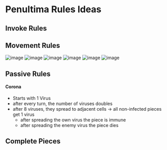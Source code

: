 # Penultima Rules Ideas

## Invoke Rules

## Movement Rules

![image](https://user-images.githubusercontent.com/7326939/125838886-7774056d-3cc4-493b-8dab-8daf879bd075.png)
![image](https://user-images.githubusercontent.com/7326939/125838932-0144f060-fb83-499d-bb3c-0a70705f3375.png)
![image](https://user-images.githubusercontent.com/7326939/125838964-9d46f8fb-4523-4e3a-98f8-f380c5979ead.png)
![image](https://user-images.githubusercontent.com/7326939/125838998-2e1c2455-5e68-4034-85dd-140c116a949b.png)
![image](https://user-images.githubusercontent.com/7326939/125839028-c3966e82-c92e-4fc4-8c49-0e9a5734ca2f.png)
![image](https://user-images.githubusercontent.com/7326939/125839068-b33dfe8a-cfb1-4114-b124-495f2f7fc99f.png)

## Passive Rules

#### Corona
* Starts with 1 Virus
* after every turn, the number of viruses doubles
* after 8 viruses, they spread to adjacent cells &rarr; all non-infected pieces get 1 virus
  * after spreading the own virus the piece is immune
  * after spreading the enemy virus the piece dies

## Complete Pieces
